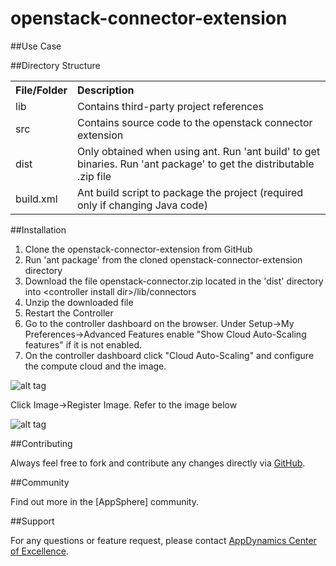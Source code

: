 openstack-connector-extension
===========================

##Use Case

##Directory Structure

<table><tbody>
<tr>
<th align="left"> File/Folder </th>
<th align="left"> Description </th>
</tr>
<tr>
<td class='confluenceTd'> lib </td>
<td class='confluenceTd'> Contains third-party project references </td>
</tr>
<tr>
<td class='confluenceTd'> src </td>
<td class='confluenceTd'> Contains source code to the openstack connector extension </td>
</tr>
<tr>
<td class='confluenceTd'> dist </td>
<td class='confluenceTd'> Only obtained when using ant. Run 'ant build' to get binaries. Run 'ant package' to get the distributable .zip file </td>
</tr>
<tr>
<td class='confluenceTd'> build.xml </td>
<td class='confluenceTd'> Ant build script to package the project (required only if changing Java code) </td>
</tr>
</tbody>
</table>

##Installation

1. Clone the openstack-connector-extension from GitHub
2. Run 'ant package' from the cloned openstack-connector-extension directory
3. Download the file openstack-connector.zip located in the 'dist' directory into \<controller install dir\>/lib/connectors
4. Unzip the downloaded file
5. Restart the Controller
6. Go to the controller dashboard on the browser. Under Setup->My Preferences->Advanced Features enable "Show Cloud Auto-Scaling features" if it is not enabled. 
7. On the controller dashboard click "Cloud Auto-Scaling" and configure the compute cloud and the image.


![alt tag](https://raw.github.com/Appdynamics/openstack-connector-extension/master/openstack%20Compute%20Fields.png?login=rvasanda&token=d91e71eab74fcc62f39e9ff97c9e64c2)

Click Image->Register Image. Refer to the image below

![alt tag](https://raw.github.com/Appdynamics/openstack-connector-extension/master/openstack%20Compute%20Image.png?login=rvasanda&token=208d96dd3dc67f354f9055537454f61d)

##Contributing

Always feel free to fork and contribute any changes directly via [GitHub](https://github.com/Appdynamics/openstack-connector-extension).

##Community

Find out more in the [AppSphere] community.

##Support

For any questions or feature request, please contact [AppDynamics Center of Excellence](mailto:ace-request@appdynamics.com).

